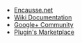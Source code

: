 
- [Encausse.net](http://sarah.encausse.net)
- [Wiki Documentation](http://wiki.sarah.encausse.net)
- [Google+ Community](http://community.sarah.encausse.net)
- [Plugin's Marketplace](Marketplace)